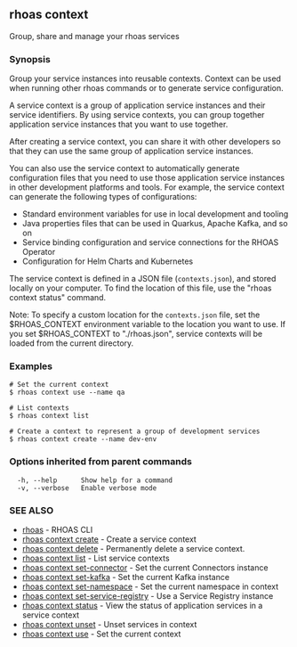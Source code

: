 ## rhoas context

Group, share and manage your rhoas services

### Synopsis

Group your service instances into reusable contexts.
Context can be used when running other rhoas commands or to generate service configuration.

A service context is a group of application service instances and their service identifiers. By using service contexts, you can group together application service instances that you want to use together.

After creating a service context, you can share it with other developers so that they can use the same group of application service instances.

You can also use the service context to automatically generate configuration files that you need to use those application service instances in other development platforms and tools. For example, the service context can generate the following types of configurations:

- Standard environment variables for use in local development and tooling
- Java properties files that can be used in Quarkus, Apache Kafka, and so on
- Service binding configuration and service connections for the RHOAS Operator
- Configuration for Helm Charts and Kubernetes

The service context is defined in a JSON file (`contexts.json`), and stored locally on your computer. To find the location of this file, use the "rhoas context status" command.

Note: To specify a custom location for the `contexts.json` file, set the $RHOAS_CONTEXT environment variable to the location you want to use. If you set $RHOAS_CONTEXT to "./rhoas.json", service contexts will be loaded from the current directory.


### Examples

```
# Set the current context
$ rhoas context use --name qa

# List contexts
$ rhoas context list

# Create a context to represent a group of development services
$ rhoas context create --name dev-env

```

### Options inherited from parent commands

```
  -h, --help      Show help for a command
  -v, --verbose   Enable verbose mode
```

### SEE ALSO

* [rhoas](rhoas.md)	 - RHOAS CLI
* [rhoas context create](rhoas_context_create.md)	 - Create a service context
* [rhoas context delete](rhoas_context_delete.md)	 - Permanently delete a service context.
* [rhoas context list](rhoas_context_list.md)	 - List service contexts
* [rhoas context set-connector](rhoas_context_set-connector.md)	 - Set the current Connectors instance
* [rhoas context set-kafka](rhoas_context_set-kafka.md)	 - Set the current Kafka instance
* [rhoas context set-namespace](rhoas_context_set-namespace.md)	 - Set the current namespace in context
* [rhoas context set-service-registry](rhoas_context_set-service-registry.md)	 - Use a Service Registry instance
* [rhoas context status](rhoas_context_status.md)	 - View the status of application services in a service context
* [rhoas context unset](rhoas_context_unset.md)	 - Unset services in context
* [rhoas context use](rhoas_context_use.md)	 - Set the current context

